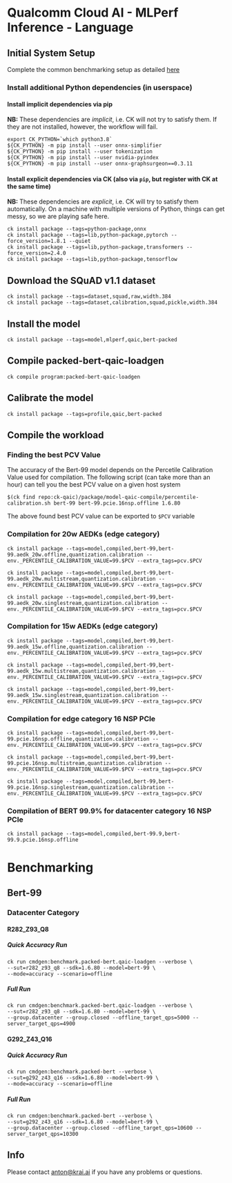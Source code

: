 # Qualcomm Cloud AI - MLPerf Inference - Language

## Initial System Setup

Complete the common benchmarking setup as detailed [here](https://github.com/krai/ck-qaic/blob/main/program/README.md)


### Install additional Python dependencies (in userspace)

#### Install implicit dependencies via pip

**NB:** These dependencies are _implicit_, i.e. CK will not try to satisfy them. If they are not installed, however, the workflow will fail.

```
export CK_PYTHON=`which python3.8`
${CK_PYTHON} -m pip install --user onnx-simplifier
${CK_PYTHON} -m pip install --user tokenization
${CK_PYTHON} -m pip install --user nvidia-pyindex
${CK_PYTHON} -m pip install --user onnx-graphsurgeon==0.3.11
```

#### Install explicit dependencies via CK (also via `pip`, but register with CK at the same time)

**NB:** These dependencies are _explicit_, i.e. CK will try to satisfy them automatically. On a machine with multiple versions of Python, things can get messy, so we are playing safe here.

```
ck install package --tags=python-package,onnx
ck install package --tags=lib,python-package,pytorch --force_version=1.8.1 --quiet
ck install package --tags=lib,python-package,transformers --force_version=2.4.0
ck install package --tags=lib,python-package,tensorflow
```

<a name="prepare_squad_download"></a>
##  Download the SQuAD v1.1 dataset

```
ck install package --tags=dataset,squad,raw,width.384
ck install package --tags=dataset,calibration,squad,pickle,width.384
```

<a name="prepare_install_model"></a>
##  Install the model

```
ck install package --tags=model,mlperf,qaic,bert-packed
```

<a name="prepare_compile_loadgen"></a>
## Compile packed-bert-qaic-loadgen

```
ck compile program:packed-bert-qaic-loadgen
```

<a name="prepare_calibrate_model"></a>
## Calibrate the model

```
ck install package --tags=profile,qaic,bert-packed
```

<a name="prepare_compile_workload"></a>
## Compile the workload

### Finding the best PCV Value
The accuracy of the Bert-99 model depends on the Percetile Calibration Value used for compilation. The following script (can take more than an hour) can tell you the best PCV value on a given host system
```
$(ck find repo:ck-qaic)/package/model-qaic-compile/percentile-calibration.sh bert-99 bert-99.pcie.16nsp.offline 1.6.80
```
The above found best PCV value can be exported to `$PCV` variable
### Compilation for 20w AEDKs (edge category)

```
ck install package --tags=model,compiled,bert-99,bert-99.aedk_20w.offline,quantization.calibration --env._PERCENTILE_CALIBRATION_VALUE=99.$PCV --extra_tags=pcv.$PCV
```
```
ck install package --tags=model,compiled,bert-99,bert-99.aedk_20w.multistream,quantization.calibration --env._PERCENTILE_CALIBRATION_VALUE=99.$PCV --extra_tags=pcv.$PCV
```
```
ck install package --tags=model,compiled,bert-99,bert-99.aedk_20w.singlestream,quantization.calibration --env._PERCENTILE_CALIBRATION_VALUE=99.$PCV --extra_tags=pcv.$PCV

```

### Compilation for 15w AEDKs (edge category)

```
ck install package --tags=model,compiled,bert-99,bert-99.aedk_15w.offline,quantization.calibration --env._PERCENTILE_CALIBRATION_VALUE=99.$PCV --extra_tags=pcv.$PCV
```
```
ck install package --tags=model,compiled,bert-99,bert-99.aedk_15w.multistream,quantization.calibration --env._PERCENTILE_CALIBRATION_VALUE=99.$PCV --extra_tags=pcv.$PCV
```
```
ck install package --tags=model,compiled,bert-99,bert-99.aedk_15w.singlestream,quantization.calibration --env._PERCENTILE_CALIBRATION_VALUE=99.$PCV --extra_tags=pcv.$PCV
```

### Compilation for edge category 16 NSP PCIe

```
ck install package --tags=model,compiled,bert-99,bert-99.pcie.16nsp.offline,quantization.calibration --env._PERCENTILE_CALIBRATION_VALUE=99.$PCV --extra_tags=pcv.$PCV
```
```
ck install package --tags=model,compiled,bert-99,bert-99.pcie.16nsp.multistream,quantization.calibration --env._PERCENTILE_CALIBRATION_VALUE=99.$PCV --extra_tags=pcv.$PCV
```
```
ck install package --tags=model,compiled,bert-99,bert-99.pcie.16nsp.singlestream,quantization.calibration --env._PERCENTILE_CALIBRATION_VALUE=99.$PCV --extra_tags=pcv.$PCV
```

### Compilation of BERT 99.9% for datacenter category 16 NSP PCIe

```
ck install package --tags=model,compiled,bert-99.9,bert-99.9.pcie.16nsp.offline
```


# Benchmarking

## Bert-99

### Datacenter Category
#### R282_Z93_Q8
##### Quick Accuracy Run
```
ck run cmdgen:benchmark.packed-bert.qaic-loadgen --verbose \
--sut=r282_z93_q8 --sdk=1.6.80 --model=bert-99 \
--mode=accuracy --scenario=offline
```
##### Full Run
```
ck run cmdgen:benchmark.packed-bert.qaic-loadgen --verbose \
--sut=r282_z93_q8 --sdk=1.6.80 --model=bert-99 \
--group.datacenter --group.closed --offline_target_qps=5000 --server_target_qps=4900
```

#### G292_Z43_Q16
##### Quick Accuracy Run
```
ck run cmdgen:benchmark.packed-bert --verbose \
--sut=g292_z43_q16 --sdk=1.6.80 --model=bert-99 \
--mode=accuracy --scenario=offline 
```
##### Full Run
```
ck run cmdgen:benchmark.packed-bert --verbose \
--sut=g292_z43_q16 --sdk=1.6.80 --model=bert-99 \
--group.datacenter --group.closed --offline_target_qps=10600 --server_target_qps=10300
```

## Info

Please contact anton@krai.ai if you have any problems or questions.
